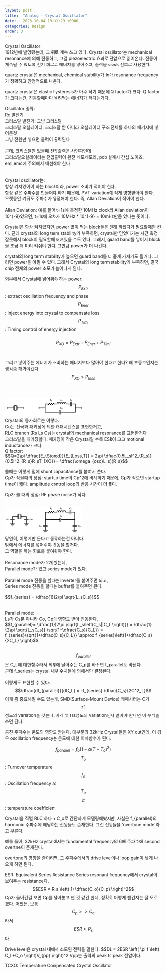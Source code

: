 ```yaml
---
layout: post
title:  "Analog - Crystal Oscillator"
date:   2023-10-04 19:31:29 +0900
categories: Design
order: 3
---
```


Crystal Oscillator<br>
1912년에 발명됐는데, 그 뒤로 계속 쓰고 있다.
Crystal oscillator는 mechanical resonance에 의해 진동하고, 그걸 piezoelectric 효과로 전압으로 읽어온다.
진동이 계속될 수 있도록 전기 회로로 에너지를 넣어주고, 출력을 clock 신호로 사용한다.

quartz crystal은 mechanical, chemical stability가 높아 resonance frequency가 정확하고 안정적으로 나온다.

quartz crystal은 elastic hysteresis가 아주 작기 때문에 Q factor가 크다.
Q factor가 크다는건, 진동할때마다 날려먹는 에너지가 적다는거다.


Oscillator 종류:<br>
Rc 발진기<br>
크리스탈 발진기: 그냥 크리스탈<br>
크리스탈 오실레이터: 크리스탈 뿐 아니라 오실레이터 구조 전체를 하나의 패키지에 넣어둔것<br>
그냥 전원만 넣으면 클럭이 출력된다<br>
<br>
근데, 크리스탈만 있을때 전압출력은 사인파인데<br>
크리스탈오실레이터는 전압출력이 완전 네모네모라, pcb 설계시 간섭 노이즈, emi,emc에 주의해서 배선해야 한다<br>
<br>
<br>
Crystal oscillator는:<br>
항상 켜져있어야 하는 block이라, power 소비가 적어야 한다.<br>
항상 같은 주파수를 만들어야 하기 때문에, PVT variation에 적게 영향받아야 한다.<br>
오랫동안 켜둬도 주파수가 일정해야 한다. 즉, Allan Deviation이 작아야 한다.<br>
<br>
Allan Deviation:
예를 들어 t=1s에 측정한 10MHz clock의 Allan deviation이 10^{-9}였으면,
t=1s에 오차가 10MHz * 10^{-9} = 10mHz만큼 있다는 뜻이다.


Crystal은 항상 켜져있지만, power 많이 먹는 block들은 원래 꺼뒀다가 필요할때만 켠다.
근데 crystal의 long term stability가 부족하면, crystal만 믿었다가는 시간 측정 잘못해서 block이 필요할때 꺼져있을 수도 있다.
그래서, guard band를 넣어서 block을 조금 더 미리 켜줘야 한다. 그만큼 power가 더 나간다.

crystal의 long term stability가 높으면 guard band를 더 좁게 가져가도 될거다. 그러면 power을 아낄 수 있다.
그래서 Crystal의 long term stability가 부족하면, 결국 chip 전체의 power 소모가 늘어나게 된다.


외부에서 Crystal에 넣어줘야 하는 power:<br>
$$P_{Extr}$$: extract oscillation frequency and phase<br>
$$P_{Ener}$$: Inject energy into crystal to compensate loss<br>
$$P_{Timi}$$: Timing control of energy injection<br>
<br>
$$P_{XO} = P_{Extr} + P_{Ener} + P_{Timi}$$<br>
<br>
그리고 넣어주는 에너지가 소비하는 에너지보다 많아야 한다고 한다? 왜 부등호인지는 생각좀 해봐야겠다<br>
$$P_{XO} > P_{loss}$$<br>
<br>

<div style="float: left">
    <img src="/public/img/XO1.png" style="width: 50%; height: auto;" alt="my picture" />
</div>

<br>
Crystal의 등가회로는 이렇다.<br>
Co는 전극과 패키징에 의한 캐패시턴스를 표현한거고,<br>
RLC branch (Rs Ls Cs)는 crystal의 mechanical resonance를 표현한거다<br>
크리스탈을 패키징할때, 패키징이 작은 Crystal일 수록 ESR이 크고 motional inductance가 크다.
<br>
Q factor:<br>
$$Q=2\pi \dfrac{E_{Stored}}{E_{Loss,T}} = 2\pi \dfrac{0.5L_sI^2_{R_s}}{0.5I^2_{R_s}R_sT_{XO}} = \dfrac{\omega_{osc}L_s}{R_s}$$<br>





쓸때는 이렇게 밑에 shunt capacitance를 붙여서 쓴다.<br>
Cp가 작을때의 장점:
startup time이 Cp^2에 비례하기 때문에, Cp가 작으면 startup time이 짧다.
amplitude control loop의 반응 시간이 더 짧다.

Cp가 클 때의 장점:
RF phase noise가 작다.

<br>

<div style="float: left">
    <img src="/public/img/XO2.png" style="width: 50%; height: auto;" alt="my picture" />
</div>

<br>
당연히, 이렇게만 둔다고 동작하는건 아니다.<br>
밖에서 에너지를 넣어줘야 진동을 할거다.<br>
그 역할을 하는 회로를 붙여줘야 한다.<br>
<br>
Resonance mode가 2개 있는데,<br>
Parallel mode가 있고 series mode가 있다.<br>
<br>
Parallel mode 진동을 할때는 inverter를 붙여주면 되고,<br>
Series mode 진동을 할때는 buffer를 붙여주면 된다.<br>
<br>
$$f_{series} = \dfrac{1}{2\pi \sqrt{L_sC_s}}$$<br>
<br>
<br>
Parallel mode:<br>
Ls가 Cs뿐 아니라 Co, Cp의 영향도 받아 진동한다.<br>
$$f_{parallel}= \dfrac{1}{2\pi \sqrt{L_s\left(C_s||C_L \right)}}  = \dfrac{1}{2\pi \sqrt{L_sC_s}} \sqrt{1+\dfrac{C_s}{C_L}} = f_{series}\sqrt{1+\dfrac{C_s}{C_L}} \approx f_{series}\left(1+\dfrac{C_s}{2C_L} \right)$$<br>
<br>

$$f_{parallel}$$은 C_L에 대한함수라서 외부에 달아주는 C_p를 바꾸면 f_parallel도 바뀐다.<br>
근데 f_series는 crystal 내부 수치들에 의해서만 결정된다.<br>
<br>
이렇게도 표현할 수 있다:<br>
$$\dfrac{df_{parallel}}{dC_L}  = -f_{series} \dfrac{C_s}{2C^2_L}$$
이게 좀 중요해질 수도 있는게, SMD(Surface-Mount Device) 캐패시터는 C가 $$\pm1% ~ \pm5%$$정도의 variation을 갖는다.
이게 몇 Hz정도의 variation인지 알아야 한다면 이 수식을 쓰면 된다.

공진 주파수는 온도의 영향도 받는다. 대부분의 32kHz Crystal들은 XY cut인데, 이 경우 oscillation frequency는 온도에 대한 이차함수가 된다.

$$f_{parallel} = f_o\left(1 - \alpha\left(T-T_o \right)^2 \right)$$
$$T_o$$ : Turnover temperature
$$f_o$$ : Oscillation frequency at $$T_o$$
$$\alpha$$: temperature coefficient

Crystal을 직렬 RLC 하나 + C_o로 간단하게 모델링해놨지만, 사실은 f_{parallel}의 harmonic 주파수에 해당하는 진동들도 존재한다.
그런 진동들을 'overtone mode'라고 부른다.

예를 들어, 32kHz crystal에서는 fundamental frequency의 6배 주파수에 second overtne이 존재한다.

overtone의 영향을 줄이려면, 그 주파수에서의 drive level이나 loop gain이 낮게 나오게 하면 된다.

ESR: Equivalent Series Resistance
Series resonant frequency에서 crystal이 보여주는 resistance다.
$$ESR = R_s \left( 1+\dfrac{C_o}{C_p} \right)^2$$
Cp가 들어간걸 보면 Cp를 달아놓고 잰 것 같긴 한데, 정확히 어떻게 잰건지는 잘 모르겠다.
어쨌든, 보통 $$C_p>>C_o$$라서 $$ESR \approx R_s$$다.

Drive level은 crystal 내에서 소모된 전력을 말한다.
$$DL = 2ESR \left( \pi f \left( C_L+C_o \right)V_{pp} \right)^2
Vpp는 출력의 peak to peak 전압이다.

TCXO: Temperature Compensated Crystal Oscillator